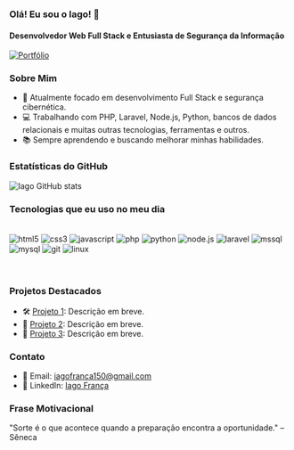 ### Olá! Eu sou o Iago! 👋
#### Desenvolvedor Web Full Stack e Entusiasta de Segurança da Informação
[![Portfólio](https://img.shields.io/website-up-down-green-red/http/monip.org.svg)](https://iagofranca.com)
<br/>

### Sobre Mim
- 🚀 Atualmente focado em desenvolvimento Full Stack e segurança cibernética.
- 💻 Trabalhando com PHP, Laravel, Node.js, Python, bancos de dados relacionais e muitas outras tecnologias, ferramentas e outros.
- 📚 Sempre aprendendo e buscando melhorar minhas habilidades.

### Estatísticas do GitHub
![Iago GitHub stats](https://github-readme-stats.vercel.app/api?username=IagoFrancaZ&show_icons=true&theme=dracula&hide=contribs) <!-- Esconde contribuições -->

### Tecnologias que eu uso no meu dia
<div style="display: inline_block"><br/>
    <img align="center" alt="html5" src="https://img.shields.io/badge/HTML5-E34F26?style=for-the-badge&logo=html5&logoColor=white" />
    <img align="center" alt="css3" src="https://img.shields.io/badge/CSS3-1572B6?style=for-the-badge&logo=css3&logoColor=white" />
    <img align="center" alt="javascript" src="https://img.shields.io/badge/JavaScript-F7DF1E?style=for-the-badge&logo=javascript&logoColor=black" />
    <img align="center" alt="php" src="https://img.shields.io/badge/PHP-777BB4?style=for-the-badge&logo=php&logoColor=white" />
    <img align="center" alt="python" src="https://img.shields.io/badge/Python-14354C?style=for-the-badge&logo=python&logoColor=white" />
    <img align="center" alt="node.js" src="https://img.shields.io/badge/Node.js-43853D?style=for-the-badge&logo=node.js&logoColor=white" />
    <img align="center" alt="laravel" src="https://img.shields.io/badge/Laravel-FF2D20?style=for-the-badge&logo=laravel&logoColor=white" />
    <img align="center" alt="mssql" src="https://img.shields.io/badge/Microsoft_SQL_Server-CC2927?style=for-the-badge&logo=microsoft-sql-server&logoColor=white" />
    <img align="center" alt="mysql" src="https://img.shields.io/badge/MySQL-005C84?style=for-the-badge&logo=mysql&logoColor=white" />
    <img align="center" alt="git" src="https://img.shields.io/badge/Git-F05032?style=for-the-badge&logo=git&logoColor=white" />
    <img align="center" alt="linux" src="https://img.shields.io/badge/Linux-FCC624?style=for-the-badge&logo=linux&logoColor=black" />
</div>
<br/><br/>

### Projetos Destacados
- 🛠️ [Projeto 1](https://github.com/IagoFrancaZ/projeto1): Descrição em breve.
- 🔐 [Projeto 2](https://github.com/IagoFrancaZ/projeto2): Descrição em breve.
- 🚀 [Projeto 3](https://github.com/IagoFrancaZ/projeto3): Descrição em breve.

### Contato
- 📧 Email: [iagofranca150@gmail.com](mailto:iagofranca150@gmail.com)
- 💼 LinkedIn: [Iago França](https://linkedin.com/in/iagofranca)

### Frase Motivacional
"Sorte é o que acontece quando a preparação encontra a oportunidade." – Sêneca
